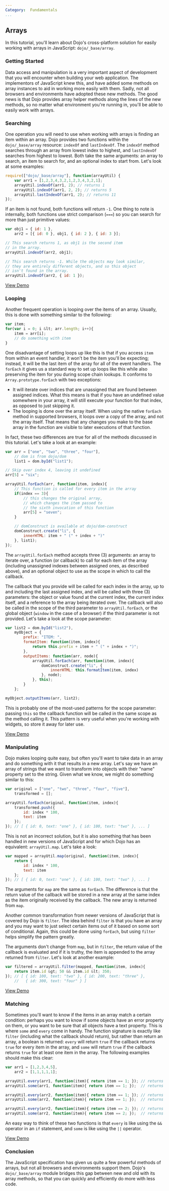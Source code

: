 ```yaml
---
Category:  Fundamentals
...
```


## Arrays

In this tutorial, you'll learn about Dojo's cross-platform solution for easily working with arrays in JavaScript: `dojo/_base/array`.

### Getting Started

Data access and manipulation is a very important aspect of development that you will encounter when building your web application. The implementors of JavaScript knew this, and have added some methods on array instances to aid in working more easily with them. Sadly, not all browsers and environments have adopted these new methods. The good news is that Dojo provides array helper methods along the lines of the new methods, so no matter what environment you're running in, you'll be able to easily work with arrays.

### Searching

One operation you will need to use when working with arrays is finding an item within an array. Dojo provides two functions within the `dojo/_base/array` resource: `indexOf` and `lastIndexOf`. The `indexOf` method searches through an array from lowest index to highest, and `lastIndexOf` searches from highest to lowest. Both take the same arguments: an array to search, an item to search for, and an optional index to start from. Let's look at some examples:

```js
require(["dojo/_base/array"], function(arrayUtil) {
	var arr1 = [1,2,3,4,3,2,1,2,3,4,3,2,1];
	arrayUtil.indexOf(arr1, 2); // returns 1
	arrayUtil.indexOf(arr1, 2, 2); // returns 5
	arrayUtil.lastIndexOf(arr1, 2); // returns 11
});
```

If an item is not found, both functions will return `-1`. One thing to note is internally, both functions use strict comparison (`===`) so you can search for more than just primitive values:

```js
var obj1 = { id: 1 },
	arr2 = [{ id: 0 }, obj1, { id: 2 }, { id: 3 }];

// This search returns 1, as obj1 is the second item
// in the array.
arrayUtil.indexOf(arr2, obj1);

// This search returns -1. While the objects may look similar,
// they are entirely different objects, and so this object
// isn't found in the array.
arrayUtil.indexOf(arr2, { id: 1 });
```

[View Demo](demo/searching.html)

### Looping

Another frequent operation is looping over the items of an array. Usually, this is done with something similar to the following:

```js
var item;
for(var i = 0; i &lt; arr.length; i++){
	item = arr[i];
	// do something with item
}
```

One disadvantage of setting loops up like this is that if you access `item` from within an event handler, it won't be the item you'll be expecting; instead, it will be the last item of the array for all of the event handlers. The `forEach` it gives us a standard way to set up loops like this while also preserving the item for you during scope chain lookups. It conforms to `Array.prototype.forEach` with two exceptions:

* It will iterate over indices that are unassigned that are found between assigned indices. What this means is that if you have an undefined value somewhere in your array, it will still execute your function for that index, as opposed to just skipping it.
* The looping is done over the array itself. When using the native `forEach` method in supported browsers, it loops over a copy of the array, and not the array itself. That means that any changes you make to the base array in the function are visible to later executions of that function.

In fact, these two differences are true for all of the methods discussed in this tutorial. Let's take a look at an example:

```js
var arr = ["one", "two", "three", "four"],
	// dom is from dojo/dom
	list1 = dom.byId("list1");

// Skip over index 4, leaving it undefined
arr[5] = "six";

arrayUtil.forEach(arr, function(item, index){
	// This function is called for every item in the array
	if(index == 3){
		// this changes the original array,
		// which changes the item passed to
		// the sixth invocation of this function
		arr[5] = "seven";
	}

	// domConstruct is available at dojo/dom-construct
	domConstruct.create("li", {
		innerHTML: item + " (" + index + ")"
	}, list1);
});
```

The `arrayUtil.forEach` method accepts three (3) arguments: an array to iterate over, a function (or callback) to call for each item of the array (including unassigned indexes between assigned ones, as described above), and an optional object to use as the scope in which to call the callback.

The callback that you provide will be called for each index in the array, up to and including the last assigned index, and will be called with three (3) parameters: the object or value found at the current index, the current index itself, and a reference to the array being iterated over. The callback will also be called in the scope of the third parameter to `arrayUtil.forEach`, or the global object (`window` in the case of a browser) if the third parameter is not provided. Let's take a look at the scope parameter:

```js
var list2 = dom.byId("list2"),
	myObject = {
		prefix: "ITEM: ",
		formatItem: function(item, index){
			return this.prefix + item + " (" + index + ")";
		},
		outputItems: function(arr, node){
			arrayUtil.forEach(arr, function(item, index){
				domConstruct.create("li", {
					innerHTML: this.formatItem(item, index)
				}, node);
			}, this);
		}
	};

myObject.outputItems(arr, list2);
```

This is probably one of the most-used patterns for the scope parameter: passing `this` so the callback function will be called in the same scope as the method calling it. This pattern is very useful when you're working with widgets, so store it away for later use.

[View Demo](demo/looping.html)

### Manipulating

Dojo makes looping quite easy, but often you'll want to take data in an array and do something with it that results in a new array. Let's say we have an array of strings that we want to transform into objects with their "name" property set to the string. Given what we know, we might do something similar to this:

```js
var original = ["one", "two", "three", "four", "five"],
	transformed = [];

arrayUtil.forEach(original, function(item, index){
	transformed.push({
		id: index * 100,
		text: item
	});
}); // [ { id: 0, text: "one" }, { id: 100, text: "two" }, ... ]
```

This is not an incorrect solution, but it is also something that has been handled in new versions of JavaScript and for which Dojo has an equivalent: `arrayUtil.map`. Let's take a look:

```js
var mapped = arrayUtil.map(original, function(item, index){
	return {
		id: index * 100,
		text: item
	};
}); // [ { id: 0, text: "one" }, { id: 100, text: "two" }, ... ]
```

The arguments for `map` are the same as `forEach`. The difference is that the return value of the callback will be stored in a new array at the same index as the item originally received by the callback. The new array is returned from `map`.

Another common transformation from newer versions of JavaScript that is covered by Dojo is `filter`. The idea behind `filter` is that you have an array and you may want to just select certain items out of it based on some sort of conditional. Again, this could be done using `forEach`, but using `filter` helps simplify the pattern greatly.

The arguments don't change from `map`, but in `filter`, the return value of the callback is evaluated and if it is truthy, the item is appended to the array returned from `filter`. Let's look at another example:

```js
var filtered = arrayUtil.filter(mapped, function(item, index){
	return item.id &gt; 50 && item.id &lt; 350;
}); // [ { id: 100, text: "two" }, { id: 200, text: "three" },
    //   { id: 300, text: "four" } ]
```
[View Demo](demo/manipulating.html)

### Matching

Sometimes you'll want to know if the items in an array match a certain condition: perhaps you want to know if some objects have an error property on them, or you want to be sure that all objects have a text property. This is where `some` and `every` come in handy. The function signature is exactly like `filter` (including what the callback should return), but rather than return an array, a boolean is returned: `every` will return `true` if the callback returns `true` for every item in the array, and `some` will return `true` if the callback returns `true` for at least one item in the array. The following examples should make this clear:

```js
var arr1 = [1,2,3,4,5],
	arr2 = [1,1,1,1,1];

arrayUtil.every(arr1, function(item){ return item == 1; }); // returns false
arrayUtil.some(arr1, function(item){ return item == 1; });  // returns true

arrayUtil.every(arr2, function(item){ return item == 1; }); // returns true
arrayUtil.some(arr2, function(item){ return item == 1; });  // returns true

arrayUtil.every(arr2, function(item){ return item == 2; }); // returns false
arrayUtil.some(arr2, function(item){ return item == 2; });  // returns false
```

An easy way to think of these two functions is that `every` is like using the `&&` operator in an `if` statement, and `some` is like using the `||` operator.

[View Demo](demo/matching.html)

### Conclusion

The JavaScript specification has given us quite a few powerful methods of arrays, but not all browsers and environments support them. Dojo's `dojo/_base/array` module bridges this gap between new and old with its array methods, so that you can quickly and efficiently do more with less code.